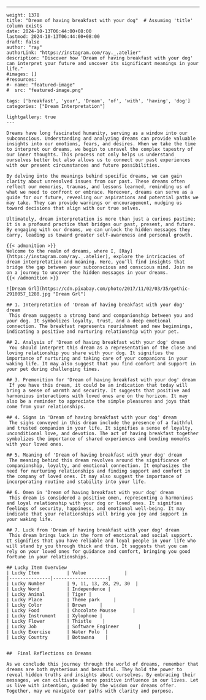 ---
    weight: 1378
    title: "Dream of having breakfast with your dog"  # Assuming 'title' column exists
    date: 2024-10-13T06:44:00+08:00
    lastmod: 2024-10-13T06:44:00+08:00
    draft: false
    author: "ray"
    authorLink: "https://instagram.com/ray._.atelier"
    description: "Discover how 'Dream of having breakfast with your dog' can interpret your future and uncover its significant meanings in your life."
    #images: []
    #resources:
    #- name: "featured-image"
    #  src: "featured-image.png"
    
    tags: ['breakfast', 'your', 'Dream', 'of', 'with', 'having', 'dog']
    categories: ["Dream Interpretation"]
    
    lightgallery: true
    ---
    
    Dreams have long fascinated humanity, serving as a window into our subconscious. Understanding and analyzing dreams can provide valuable insights into our emotions, fears, and desires. When we take the time to interpret our dreams, we begin to unravel the complex tapestry of our inner thoughts. This process not only helps us understand ourselves better but also allows us to connect our past experiences with our present circumstances and future possibilities.
    
    By delving into the meanings behind specific dreams, we can gain clarity about unresolved issues from our past. These dreams often reflect our memories, traumas, and lessons learned, reminding us of what we need to confront or embrace. Moreover, dreams can serve as a guide for our future, revealing our aspirations and potential paths we may take. They can provide warnings or encouragement, nudging us toward decisions that align with our true selves.
    
    Ultimately, dream interpretation is more than just a curious pastime; it is a profound practice that bridges our past, present, and future. By engaging with our dreams, we can unlock the hidden messages they carry, leading us toward greater self-awareness and personal growth.
    
    {{< admonition >}}
    Welcome to the realm of dreams, where I, [Ray](https://instagram.com/ray._.atelier), explore the intricacies of dream interpretation and meaning. Here, you’ll find insights that bridge the gap between your subconscious and conscious mind. Join me on a journey to uncover the hidden messages in your dreams.
    {{< /admonition >}}
    
    ![Dream Grl](https://cdn.pixabay.com/photo/2017/11/02/03/35/gothic-2910057_1280.jpg "Dream Grl")
    
    ## 1. Interpretation of 'Dream of having breakfast with your dog' dream
     This dream suggests a strong bond and companionship between you and your dog. It symbolizes loyalty, trust, and a deep emotional connection. The breakfast represents nourishment and new beginnings, indicating a positive and nurturing relationship with your pet.
    
    ## 2. Analysis of 'Dream of having breakfast with your dog' dream
     You should interpret this dream as a representation of the close and loving relationship you share with your dog. It signifies the importance of nurturing and taking care of your companions in your waking life. It may also suggest that you find comfort and support in your pet during challenging times.
    
    ## 3. Premonition for 'Dream of having breakfast with your dog' dream
     If you have this dream, it could be an indication that today will bring a sense of warmth and security. It suggests that positive and harmonious interactions with loved ones are on the horizon. It may also be a reminder to appreciate the simple pleasures and joys that come from your relationships.
    
    ## 4. Signs in 'Dream of having breakfast with your dog' dream
     The signs conveyed in this dream include the presence of a faithful and trusted companion in your life. It signifies a sense of loyalty, unconditional love, and devotion. The act of having breakfast together symbolizes the importance of shared experiences and bonding moments with your loved ones.
    
    ## 5. Meaning of 'Dream of having breakfast with your dog' dream
     The meaning behind this dream revolves around the significance of companionship, loyalty, and emotional connection. It emphasizes the need for nurturing relationships and finding support and comfort in the company of loved ones. It may also suggest the importance of incorporating routine and stability into your life.
    
    ## 6. Omen in 'Dream of having breakfast with your dog' dream
     This dream is considered a positive omen, representing a harmonious and loyal relationship with your dog or loved ones. It signifies feelings of security, happiness, and emotional well-being. It may indicate that your relationships will bring you joy and support in your waking life.
    
    ## 7. Luck from 'Dream of having breakfast with your dog' dream
     This dream brings luck in the form of emotional and social support. It signifies that you have reliable and loyal people in your life who will stand by you through thick and thin. It suggests that you can rely on your loved ones for guidance and comfort, bringing you good fortune in your relationships.
    
    ## Lucky Item Overview
    | Lucky Item          | Value              |
    |---------------|--------------------|
    | Lucky Number        | 9, 11, 13, 28, 29, 30  |
    | Lucky Word          | Independence |
    | Lucky Animal        | Tiger |
    | Lucky Place         | Theme park     |
    | Lucky Color         | Brown     |
    | Lucky Food          | Chocolate Mousse      |
    | Lucky Instrument    | Xylophone |
    | Lucky Flower        | Thistle    |
    | Lucky Job           | Software Engineer       |
    | Lucky Exercise      | Water Polo  |
    | Lucky Country       | Botswana    |
    
    
    ##  Final Reflections on Dreams
    
    As we conclude this journey through the world of dreams, remember that dreams are both mysterious and beautiful. They hold the power to reveal hidden truths and insights about ourselves. By embracing their messages, we can cultivate a more positive influence in our lives. Let us live with intention, guided by the wisdom our dreams offer. Together, may we navigate our paths with clarity and purpose.
    